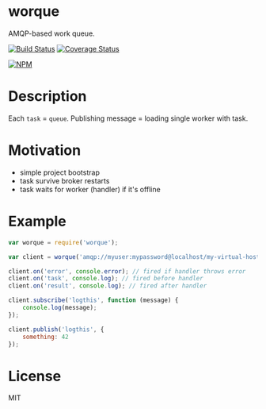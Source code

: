 # worque

AMQP-based work queue.

[![Build Status](https://secure.travis-ci.org/titarenko/worque.png?branch=master)](https://travis-ci.org/titarenko/worque) [![Coverage Status](https://coveralls.io/repos/titarenko/worque/badge.png)](https://coveralls.io/r/titarenko/worque)

[![NPM](https://nodei.co/npm/worque.png?downloads=true&stars=true)](https://nodei.co/npm/worque/)

# Description

Each `task` = `queue`. Publishing message = loading single worker with task.

# Motivation

- simple project bootstrap
- task survive broker restarts
- task waits for worker (handler) if it's offline

# Example

```js
var worque = require('worque');

var client = worque('amqp://myuser:mypassword@localhost/my-virtual-host');

client.on('error', console.error); // fired if handler throws error
client.on('task', console.log); // fired before handler
client.on('result', console.log); // fired after handler

client.subscribe('logthis', function (message) {
	console.log(message);
});

client.publish('logthis', {
	something: 42
});
```

# License

MIT
